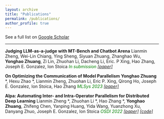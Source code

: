 ```yaml
---
layout: archive
title: "Publications"
permalink: /publications/
author_profile: true
---
```

<script async defer src="https://buttons.github.io/buttons.js"></script>

See a full list on [Google Scholar](https://scholar.google.com/citations?user=oh297TsAAAAJ)

---

**Judging LLM-as-a-judge with MT-Bench and Chatbot Arena**
Lianmin Zheng, Wei-Lin Chiang, Ying Sheng, Siyuan Zhuang, Zhanghao Wu, **Yonghao Zhuang**, Zi Lin, Zhuohan Li, Dacheng Li, Eric. P Xing, Hao Zhang, Joseph E. Gonzalez, Ion Stoica
<span style="color:green; font-style:italic">In submission
[[paper]](https://arxiv.org/abs/2306.05685)

**On Optimizing the Communication of Model Parallelism**
**Yonghao Zhuang** *, Hexu Zhao *, Lianmin Zheng, Zhuohan Li, Eric P. Xing, Qirong Ho, Joseph E. Gonzalez, Ion Stoica, Hao Zhang
<span style="color:green; font-style:italic">MLSys 2023
[[paper]](https://arxiv.org/abs/2211.05322)

**Alpa: Automating Inter- and Intra-Operator Parallelism for Distributed Deep Learning**
Lianmin Zheng \*, Zhuohan Li \*, Hao Zhang \*, **Yonghao Zhuang**, Zhifeng Chen, Yanping Huang, Yida Wang, Yuanzhong Xu, Danyang Zhuo, Joseph E. Gonzalez, Ion Stoica
<span style="color:green; font-style:italic">OSDI 2022
[[paper]](https://arxiv.org/abs/2201.12023)
[[code]](https://github.com/alpa-projects/alpa)
